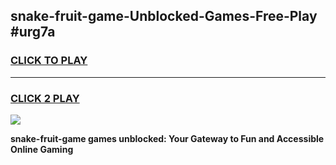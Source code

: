 
## snake-fruit-game-Unblocked-Games-Free-Play #urg7a
<h3>
<a href="https://us.freeplayer.one?title=snake-fruit-game&ref=9M">CLICK TO PLAY</a></h3>
<hr>

<h3>
<a href="https://us.freeplayer.one?title=snake-fruit-game&ref=9M">CLICK 2 PLAY</a>
  
</h3>

<a href="https://us.freeplayer.one?title=snake-fruit-game&ref=9M"><img src="https://clearcache.store/games.png"></a>


**snake-fruit-game games unblocked: Your Gateway to Fun and Accessible Online Gaming**
